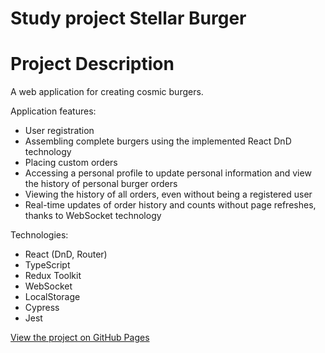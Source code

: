 # Study project Stellar Burger

# Project Description

A web application for creating cosmic burgers.

Application features:

- User registration
- Assembling complete burgers using the implemented React DnD technology
- Placing custom orders
- Accessing a personal profile to update personal information and view the history of personal burger orders
- Viewing the history of all orders, even without being a registered user
- Real-time updates of order history and counts without page refreshes, thanks to WebSocket technology

Technologies:

- React (DnD, Router)
- TypeScript
- Redux Toolkit
- WebSocket
- LocalStorage
- Cypress
- Jest

[View the project on GitHub Pages](https://laylaroad.github.io/react-stellar-burger/)
